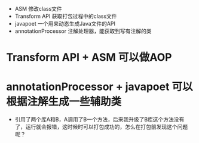 * ASM 修改class文件
* Transform API    获取打包过程中的class文件
* javapoet        一个用来动态生成Java文件的API
* annotationProcessor    注解处理器，能获取到写有注解的类

#  Transform API + ASM  可以做AOP
#  annotationProcessor + javapoet  可以根据注解生成一些辅助类

* 引用了两个库A和B，A调用了B一个方法，后来我升级了B库这个方法没有了，运行就会报错，这时候时可以打包成功的，怎么在打包前发现这个问题呢？
